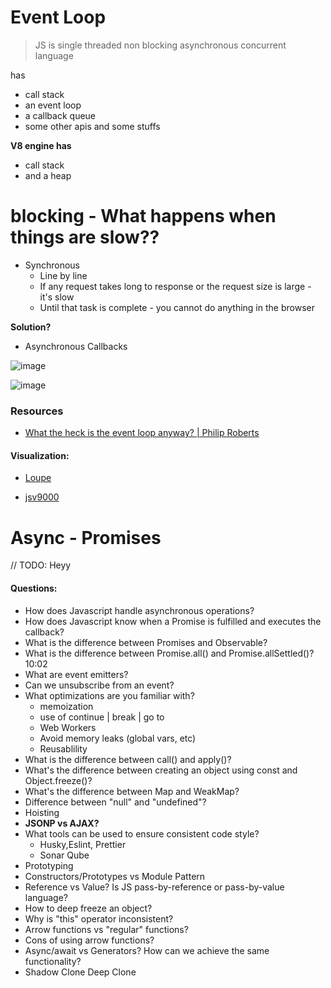 # Event Loop

> JS is single threaded non blocking asynchronous concurrent language

has

- call stack
- an event loop
- a callback queue
- some other apis and some stuffs

**V8 engine has**

- call stack
- and a heap

# blocking - What happens when things are slow??

- Synchronous
  - Line by line
  - If any request takes long to response or the request size is large - it's slow
  - Until that task is complete - you cannot do anything in the browser

**Solution?**

- Asynchronous Callbacks

![image](https://github.com/SanjeebLama/learning-in-public/assets/51410633/3640447a-31ed-4cf3-b9d6-dae1ae5089d7)

![image](https://github.com/SanjeebLama/learning-in-public/assets/51410633/33b78efb-ba91-45dd-bcc1-111fe9511afc)


### Resources

- [What the heck is the event loop anyway? | Philip Roberts](https://www.youtube.com/watch?v=8aGhZQkoFbQ)

#### Visualization:

- [Loupe](http://latentflip.com/loupe/?code=JC5vbignYnV0dG9uJywgJ2NsaWNrJywgZnVuY3Rpb24gb25DbGljaygpIHsKICAgIHNldFRpbWVvdXQoZnVuY3Rpb24gdGltZXIoKSB7CiAgICAgICAgY29uc29sZS5sb2coJ1lvdSBjbGlja2VkIHRoZSBidXR0b24hJyk7ICAgIAogICAgfSwgMjAwMCk7Cn0pOwoKY29uc29sZS5sb2coIkhpISIpOwoKc2V0VGltZW91dChmdW5jdGlvbiB0aW1lb3V0KCkgewogICAgY29uc29sZS5sb2coIkNsaWNrIHRoZSBidXR0b24hIik7Cn0sIDUwMDApOwoKY29uc29sZS5sb2coIldlbGNvbWUgdG8gbG91cGUuIik7!!!PGJ1dHRvbj5DbGljayBtZSE8L2J1dHRvbj4%3D)

- [jsv9000](https://www.jsv9000.app/)

# Async - Promises

// TODO: Heyy

#### Questions:

- How does Javascript handle asynchronous operations?
- How does Javascript know when a Promise is fulfilled and executes the callback?
- What is the difference between Promises and Observable?
- What is the difference between Promise.all() and Promise.allSettled()? 10:02
- What are event emitters?
- Can we unsubscribe from an event?
- What optimizations are you familiar with?
  - memoization
  - use of continue | break | go to
  - Web Workers
  - Avoid memory leaks (global vars, etc)
  - Reusablility
- What is the difference between call() and apply()?
- What's the difference between creating an object using const and Object.freeze()?
- What's the difference between Map and WeakMap?
- Difference between "null" and "undefined"?
- Hoisting
- **JSONP vs AJAX?**
- What tools can be used to ensure consistent code style?
  - Husky,Eslint, Prettier
  - Sonar Qube
- Prototyping
- Constructors/Prototypes vs Module Pattern
- Reference vs Value? Is JS pass-by-reference or pass-by-value language?
- How to deep freeze an object?
- Why is "this" operator inconsistent?
- Arrow functions vs "regular" functions?
- Cons of using arrow functions?
- Async/await vs Generators? How can we achieve the same functionality?
- Shadow Clone Deep Clone
